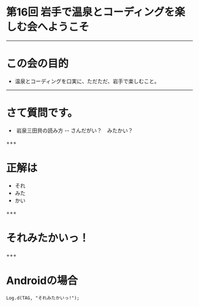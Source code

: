 # 第16回 岩手で温泉とコーディングを楽しむ会へようこそ

---

# この会の目的

- 温泉とコーディングを口実に、ただただ、岩手で楽しむこと。

---

# さて質問です。

-  岩泉三田貝の読み方
-- さんだがい？　みたかい？

+++

# 正解は

- それ
- みた
- かい

+++

# それみたかいっ！

+++

# Androidの場合

```
Log.d(TAG, "それみたかいっ!");
```
